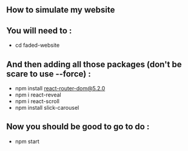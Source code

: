 ## How to simulate my website

## You will need to :

- cd faded-website

## And then adding all those packages (don't be scare to use --force) :

- npm install react-router-dom@5.2.0
- npm i react-reveal
- npm i react-scroll
- npm install slick-carousel

## Now you should be good to go to do :

- npm start
